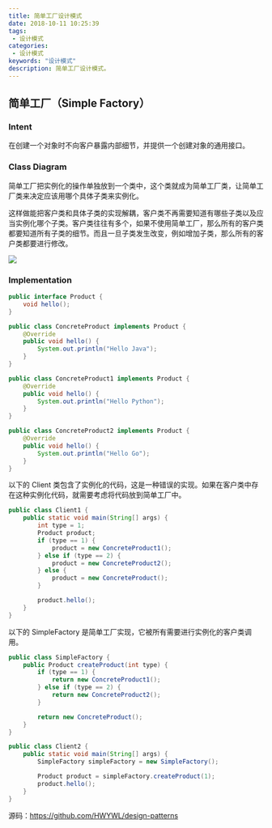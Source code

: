 ```yaml
---
title: 简单工厂设计模式
date: 2018-10-11 10:25:39
tags: 
 - 设计模式
categories: 
 - 设计模式
keywords: "设计模式"
description: 简单工厂设计模式。
---
```



## 简单工厂（Simple Factory）

### Intent

在创建一个对象时不向客户暴露内部细节，并提供一个创建对象的通用接口。

### Class Diagram

简单工厂把实例化的操作单独放到一个类中，这个类就成为简单工厂类，让简单工厂类来决定应该用哪个具体子类来实例化。

这样做能把客户类和具体子类的实现解耦，客户类不再需要知道有哪些子类以及应当实例化哪个子类。客户类往往有多个，如果不使用简单工厂，那么所有的客户类都要知道所有子类的细节。而且一旦子类发生改变，例如增加子类，那么所有的客户类都要进行修改。

![](https://i.imgur.com/chP5OPu.jpg)

### Implementation

```java
public interface Product {
    void hello();
}
```

```java
public class ConcreteProduct implements Product {
    @Override
    public void hello() {
        System.out.println("Hello Java");
    }
}
```

```java
public class ConcreteProduct1 implements Product {
    @Override
    public void hello() {
        System.out.println("Hello Python");
    }
}
```

```java
public class ConcreteProduct2 implements Product {
    @Override
    public void hello() {
        System.out.println("Hello Go");
    }
}
```

以下的 Client 类包含了实例化的代码，这是一种错误的实现。如果在客户类中存在这种实例化代码，就需要考虑将代码放到简单工厂中。

```java
public class Client1 {
    public static void main(String[] args) {
        int type = 1;
        Product product;
        if (type == 1) {
            product = new ConcreteProduct1();
        } else if (type == 2) {
            product = new ConcreteProduct2();
        } else {
            product = new ConcreteProduct();
        }

        product.hello();
    }
}
```

以下的 SimpleFactory 是简单工厂实现，它被所有需要进行实例化的客户类调用。

```java
public class SimpleFactory {
    public Product createProduct(int type) {
        if (type == 1) {
            return new ConcreteProduct1();
        } else if (type == 2) {
            return new ConcreteProduct2();
        }

        return new ConcreteProduct();
    }
}
```

```java
public class Client2 {
    public static void main(String[] args) {
        SimpleFactory simpleFactory = new SimpleFactory();

        Product product = simpleFactory.createProduct(1);
        product.hello();
    }
}
```
源码：https://github.com/HWYWL/design-patterns